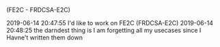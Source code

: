 (FE2C - FRDCSA-E2C)

2019-06-14 20:47:55 <aindilis> I'd like to work on FE2C (FRDCSA-E2C)
2019-06-14 20:48:25 <aindilis> the darndest thing is I am forgetting all my
      usecases since I Havne't written them down
